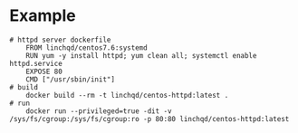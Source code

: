 # Example
    # httpd server dockerfile
        FROM linchqd/centos7.6:systemd
        RUN yum -y install httpd; yum clean all; systemctl enable httpd.service
        EXPOSE 80
        CMD ["/usr/sbin/init"]
    # build
        docker build --rm -t linchqd/centos-httpd:latest .
    # run
        docker run --privileged=true -dit -v /sys/fs/cgroup:/sys/fs/cgroup:ro -p 80:80 linchqd/centos-httpd:latest   
